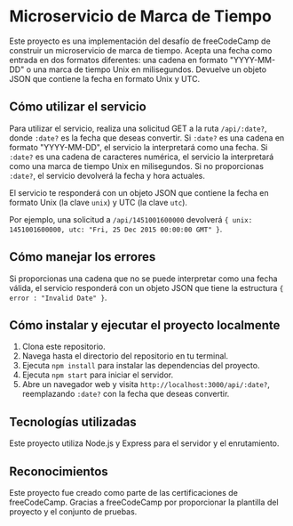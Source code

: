 # Microservicio de Marca de Tiempo

Este proyecto es una implementación del desafío de freeCodeCamp de construir un microservicio de marca de tiempo. Acepta una fecha como entrada en dos formatos diferentes: una cadena en formato "YYYY-MM-DD" o una marca de tiempo Unix en milisegundos. Devuelve un objeto JSON que contiene la fecha en formato Unix y UTC.

## Cómo utilizar el servicio

Para utilizar el servicio, realiza una solicitud GET a la ruta `/api/:date?`, donde `:date?` es la fecha que deseas convertir. Si `:date?` es una cadena en formato "YYYY-MM-DD", el servicio la interpretará como una fecha. Si `:date?` es una cadena de caracteres numérica, el servicio la interpretará como una marca de tiempo Unix en milisegundos. Si no proporcionas `:date?`, el servicio devolverá la fecha y hora actuales.

El servicio te responderá con un objeto JSON que contiene la fecha en formato Unix (la clave `unix`) y UTC (la clave `utc`).

Por ejemplo, una solicitud a `/api/1451001600000` devolverá `{ unix: 1451001600000, utc: "Fri, 25 Dec 2015 00:00:00 GMT" }`.

## Cómo manejar los errores

Si proporcionas una cadena que no se puede interpretar como una fecha válida, el servicio responderá con un objeto JSON que tiene la estructura `{ error : "Invalid Date" }`.

## Cómo instalar y ejecutar el proyecto localmente

1. Clona este repositorio.
2. Navega hasta el directorio del repositorio en tu terminal.
3. Ejecuta `npm install` para instalar las dependencias del proyecto.
4. Ejecuta `npm start` para iniciar el servidor.
5. Abre un navegador web y visita `http://localhost:3000/api/:date?`, reemplazando `:date?` con la fecha que deseas convertir.

## Tecnologías utilizadas

Este proyecto utiliza Node.js y Express para el servidor y el enrutamiento.

## Reconocimientos
Este proyecto fue creado como parte de las certificaciones de freeCodeCamp. Gracias a freeCodeCamp por proporcionar la plantilla del proyecto y el conjunto de pruebas.